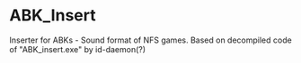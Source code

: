 # ABK_Insert
Inserter for ABKs - Sound format of NFS games. Based on decompiled code of "ABK_insert.exe" by id-daemon(?)
